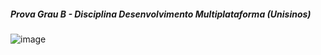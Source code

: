 <h5> Prova Grau B - Disciplina Desenvolvimento Multiplataforma (Unisinos) </h5>

![image](https://user-images.githubusercontent.com/27026831/175369472-6b27303f-9b5a-41f5-b9d9-bf2fc1b26704.png)
